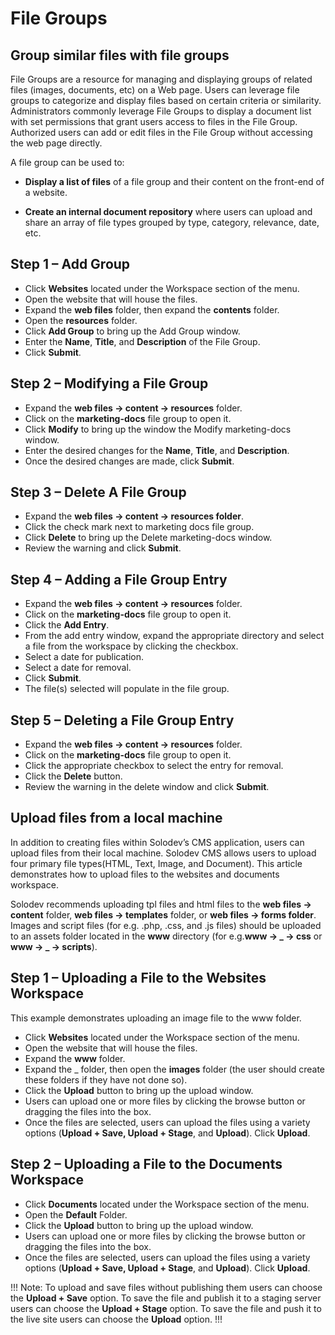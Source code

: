# File Groups

## Group similar files with file groups

File Groups are a resource for managing and displaying groups of related files (images, documents, etc) on a Web page. Users can leverage file groups to categorize and display files based on certain criteria or similarity. Administrators commonly leverage File Groups to display a document list with set permissions that grant users access to files in the File Group. Authorized users can add or edit files in the File Group without accessing the web page directly. 

A file group can be used to: 

* **Display a list of files** of a file group and their content on the front-end of a website.

* **Create an internal document repository** where users can upload and share an array of file types grouped by type, category, relevance, date, etc.

## Step 1 – Add Group

* Click **Websites** located under the Workspace section of the menu.
* Open the website that will house the files.
* Expand the **web files** folder, then expand the **contents** folder.
* Open the **resources** folder.
* Click **Add Group** to bring up the Add Group window.
* Enter the **Name**, **Title**, and **Description** of the File Group.
* Click **Submit**.

## Step 2 – Modifying a File Group

* Expand the **web files -> content -> resources** folder. 
* Click on the **marketing-docs** file group to open it. 
* Click **Modify** to bring up the window the Modify marketing-docs window.
* Enter the desired changes for the **Name**, **Title**, and **Description**.
* Once the desired changes are made, click **Submit**.

## Step 3 – Delete A File Group

* Expand the **web files -> content -> resources folder**. 
* Click the check mark next to marketing docs file group. 
* Click **Delete** to bring up the Delete marketing-docs window.
* Review the warning and click **Submit**.

## Step 4 – Adding a File Group Entry

* Expand the **web files -> content -> resources** folder. 
* Click on the **marketing-docs** file group to open it. 
* Click the **Add Entry**.  
* From the add entry window, expand the appropriate directory and select a file from the workspace by clicking the checkbox.
* Select a date for publication.
* Select a date for removal.
* Click **Submit**.
* The file(s) selected will populate in the file group.
  
## Step 5 – Deleting a File Group Entry

* Expand the **web files -> content -> resources** folder. 
* Click on the **marketing-docs** file group to open it. 
* Click the appropriate checkbox to select the entry for removal. 
* Click the **Delete** button.
* Review the warning in the delete window and click **Submit**.

## Upload files from a local machine

In addition to creating files within Solodev’s CMS application, users can upload files from their local machine. Solodev CMS allows users to upload four primary file types(HTML, Text, Image, and Document). This article demonstrates how to upload files to the websites and documents workspace. 

Solodev recommends uploading tpl files and html files to the **web files -> content** folder, **web files -> templates** folder, or **web files -> forms folder**. Images and script files (for e.g. .php, .css, and .js files) should be uploaded to an assets folder located in the **www** directory (for e.g.**www -> _ -> css** or **www -> _ -> scripts**).

## Step 1 – Uploading a File to the Websites Workspace

This example demonstrates uploading an image file to the www folder.  

* Click **Websites** located under the Workspace section of the menu.
* Open the website that will house the files.
* Expand the **www** folder.
* Expand the _ folder, then open the **images** folder (the user should create these folders if they have not done so).
* Click the **Upload** button to bring up the upload window.
* Users can upload one or more files by clicking the browse button or dragging the files into the box.
* Once the files are selected, users can upload the files using a variety options (**Upload + Save, Upload + Stage**, and **Upload**). Click **Upload**.

## Step 2 – Uploading a File to the Documents Workspace

* Click **Documents** located under the Workspace section of the menu.
* Open the **Default** Folder.
* Click the **Upload** button to bring up the upload window.
* Users can upload one or more files by clicking the browse button or dragging the files into the box.
* Once the files are selected, users can upload the files using a variety options (**Upload + Save, Upload + Stage**, and **Upload**). Click **Upload**.

!!! Note: 
To upload and save files without publishing them users can choose the **Upload + Save** option. To save the file and publish it to a staging server users can choose the **Upload + Stage** option. To save the file and push it to the live site users can choose the **Upload** option.
!!!